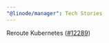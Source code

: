 ```yaml
---
"@linode/manager": Tech Stories
---
```


Reroute Kubernetes ([#12289](https://github.com/linode/manager/pull/12289))
